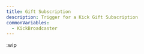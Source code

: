 ```yaml
---
title: Gift Subscription
description: Trigger for a Kick Gift Subscription
commonVariables:
  - KickBroadcaster
---
```


:wip
